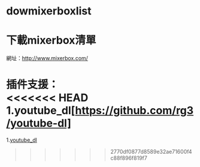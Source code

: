# dowmixerboxlist
# 下載mixerbox清單  </br>

網址：http://www.mixerbox.com/  </br>

插件支援：</br>
<<<<<<< HEAD
1.youtube_dl[https://github.com/rg3/youtube-dl]</br>
=======
1.[youtube_dl](https://github.com/rg3/youtube-dl)</br>
>>>>>>> 2770df0877d8589e32ae71600f4c88f896f819f7
